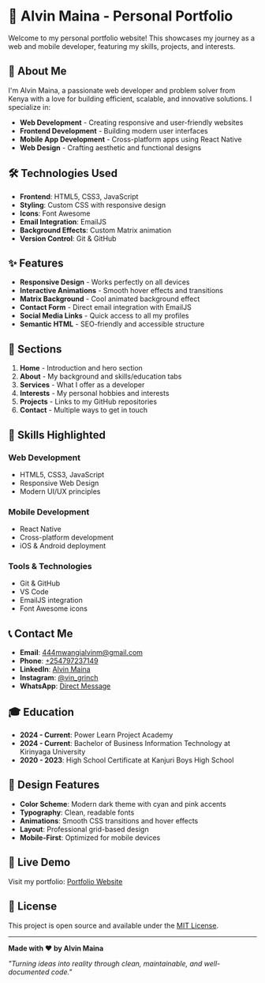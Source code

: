 # 🌟 Alvin Maina - Personal Portfolio

Welcome to my personal portfolio website! This showcases my journey as a web and mobile developer, featuring my skills, projects, and interests.

## 🚀 About Me

I'm Alvin Maina, a passionate web developer and problem solver from Kenya with a love for building efficient, scalable, and innovative solutions. I specialize in:

- **Web Development** - Creating responsive and user-friendly websites
- **Frontend Development** - Building modern user interfaces
- **Mobile App Development** - Cross-platform apps using React Native
- **Web Design** - Crafting aesthetic and functional designs

## 🛠️ Technologies Used

- **Frontend**: HTML5, CSS3, JavaScript
- **Styling**: Custom CSS with responsive design
- **Icons**: Font Awesome
- **Email Integration**: EmailJS
- **Background Effects**: Custom Matrix animation
- **Version Control**: Git & GitHub

## ✨ Features

- **Responsive Design** - Works perfectly on all devices
- **Interactive Animations** - Smooth hover effects and transitions
- **Matrix Background** - Cool animated background effect
- **Contact Form** - Direct email integration with EmailJS
- **Social Media Links** - Quick access to all my profiles
- **Semantic HTML** - SEO-friendly and accessible structure

## 📱 Sections

1. **Home** - Introduction and hero section
2. **About** - My background and skills/education tabs
3. **Services** - What I offer as a developer
4. **Interests** - My personal hobbies and interests
5. **Projects** - Links to my GitHub repositories
6. **Contact** - Multiple ways to get in touch

## 🎯 Skills Highlighted

### Web Development
- HTML5, CSS3, JavaScript
- Responsive Web Design
- Modern UI/UX principles

### Mobile Development
- React Native
- Cross-platform development
- iOS & Android deployment

### Tools & Technologies
- Git & GitHub
- VS Code
- EmailJS integration
- Font Awesome icons

## 📞 Contact Me

- **Email**: [444mwangialvinm@gmail.com](mailto:444mwangialvinm@gmail.com)
- **Phone**: [+254797237149](tel:+254797237149)
- **LinkedIn**: [Alvin Maina](https://www.linkedin.com/in/alvin-maina-280837368/)
- **Instagram**: [@vin_grinch](https://instagram.com/vin_grinch)
- **WhatsApp**: [Direct Message](https://wa.me/254797237149?text=Hi%20Alvin!%20I%20saw%20your%20portfolio%20and%20would%20like%20to%20connect.)

## 🎓 Education

- **2024 - Current**: Power Learn Project Academy
- **2024 - Current**: Bachelor of Business Information Technology at Kirinyaga University
- **2020 - 2023**: High School Certificate at Kanjuri Boys High School

## 🎨 Design Features

- **Color Scheme**: Modern dark theme with cyan and pink accents
- **Typography**: Clean, readable fonts
- **Animations**: Smooth CSS transitions and hover effects
- **Layout**: Professional grid-based design
- **Mobile-First**: Optimized for mobile devices

## 🚀 Live Demo

Visit my portfolio: [Portfolio Website](https://github.com/jbkelli)

## 📄 License

This project is open source and available under the [MIT License](LICENSE).

---

**Made with ❤️ by Alvin Maina**

*"Turning ideas into reality through clean, maintainable, and well-documented code."*
